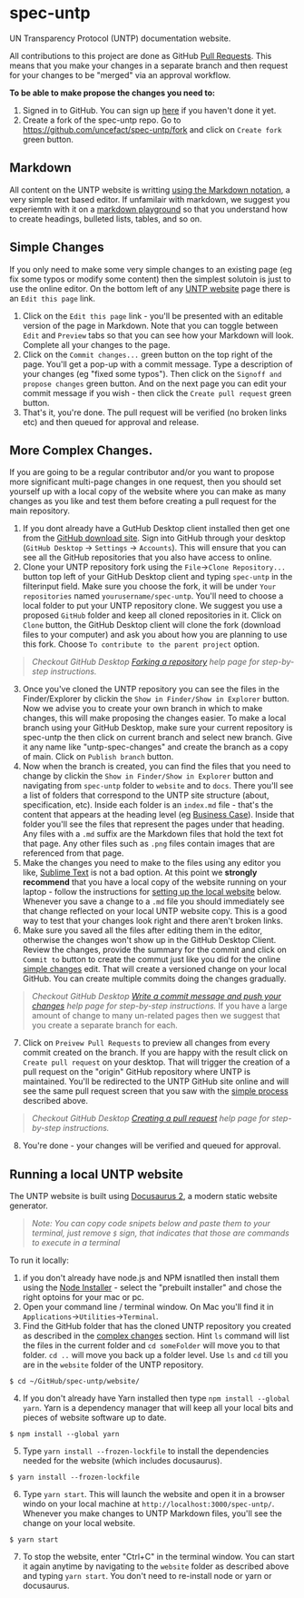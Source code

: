 # spec-untp

UN Transparency Protocol (UNTP) documentation website.

All contributions to this project are done as GitHub [Pull Requests](https://docs.github.com/en/pull-requests/collaborating-with-pull-requests/proposing-changes-to-your-work-with-pull-requests/about-pull-requests). This means that you make your changes in a separate branch and then request for your changes to be "merged" via an approval workflow.

**To be able to make propose the changes you need to:**
1. Signed in to GitHub. You can sign up [here](https://github.com/signup) if you haven't done it yet.
2. Create a fork of the spec-untp repo. Go to https://github.com/uncefact/spec-untp/fork and click on `Create fork` green button.

## Markdown

All content on the UNTP website is writting [using the Markdown notation](https://docs.github.com/en/get-started/writing-on-github/getting-started-with-writing-and-formatting-on-github/basic-writing-and-formatting-syntax), a very simple text based editor. If unfamilair with markdown, we suggest you experiemtn with it on a [markdown playground](https://kip2.github.io/MarkdownToHTML/) so that you understand how to create headings, bulleted lists, tables, and so on.

## Simple Changes

If you only need to make some very simple changes to an existing page (eg fix some typos or modify some content) then the simplest solutoin is just to use the online editor. On the bottom left of any [UNTP website](https://uncefact.github.io/spec-untp/docs/about/) page there is an `Edit this page` link.

1. Click on the `Edit this page` link - you'll be presented with an editable version of the page in Markdown. Note that you can toggle between `Edit` and `Preview` tabs so that you can see how your Markdown will look. Complete all your changes to the page.
2. Click on the `Commit changes...` green button on the top right of the page. You'll get a pop-up with a commit message. Type a description of your changes (eg "fixed some typos"). Then click on the `Signoff and propose changes` green button. And on the next page you can edit your commit message if you wish - then click the `Create pull request` green button.
3. That's it, you're done. The pull request will be verified (no broken links etc) and then queued for approval and release.

## More Complex Changes.

If you are going to be a regular contributor and/or you want to propose more significant multi-page changes in one request, then you should set yourself up with a local copy of the website where you can make as many changes as you like and test them before creating a pull request for the main repository.

1. If you dont already have a GutHub Desktop client installed then get one from the [GitHub download site](https://desktop.github.com/download/). Sign into GitHub through your desktop (`GitHub Desktop` -> `Settings` -> `Accounts`). This will ensure that you can see all the GitHub repositories that you also have access to online.
2. Clone your UNTP repository fork using the `File`->`Clone Repository...` button top left of your GitHub Desktop client and typing `spec-untp` in the filterinput field. Make sure you choose the fork, it will be under `Your repositories` named `yourusername/spec-untp`. You'll need to choose a local folder to put your UNTP repository clone. We suggest you use a proposed `GitHub` folder and keep all cloned repositories in it. Click on `Clone` button, the GitHub Desktop client will clone the fork (download files to your computer) and ask you about how you are planning to use this fork. Choose `To contribute to the parent project` option.
> *Checkout GitHub Desktop [Forking a repository](https://docs.github.com/en/desktop/adding-and-cloning-repositories/cloning-and-forking-repositories-from-github-desktop#forking-a-repository) help page for step-by-step instructions.*
3. Once you've cloned the UNTP repository you can see the files in the Finder/Explorer by clickin the `Show in Finder/Show in Explorer` button. Now we advise you to create your own branch in which to make changes, this will make proposing the changes easier. To make a local branch using your GitHub Desktop, make sure your current repository is spec-untp the then click on current branch and select new branch. Give it any name like "untp-spec-changes" and create the branch as a copy of main. Click on `Publish branch` button.
4. Now when the branch is created, you can find the files that you need to change by clickin the `Show in Finder/Show in Explorer` button and navigating from `spec-untp` folder to `website` and to `docs`. There you'll see a list of folders that correspond to the UNTP site structure (about, specification, etc). Inside each folder is an `index.md` file - that's the content that appears at the heading level (eg [Business Case](https://uncefact.github.io/spec-untp/docs/business-case/)). Inside that folder you'll see the files that represent the pages under that heading. Any files with a `.md` suffix are the Markdown files that hold the text fot that page. Any other files such as `.png` files contain images that are referenced from that page.
5. Make the changes you need to make to the files using any editor you like, [Sublime Text](https://www.sublimetext.com/download) is not a bad option. At this point we **strongly recommend** that you have a local copy of the website running on your laptop - follow the instructions for [setting up the local website](#running-a-local-untp-website) below. Whenever you save a change to a `.md` file you should immediately see that change reflected on your local UNTP website copy. This is a good way to test that your changes look right and there aren't broken links.
6. Make sure you saved all the files after editing them in the editor, otherwise the changes won't show up in the GitHub Desktop Client. Review the changes, provide the summary for the commit and click on `Commit to` button to create the commut just like you did for the online [simple changes](#simple-changes) edit. That will create a versioned change on your local GitHub. You can create multiple commits doing the changes gradually.
> *Checkout GitHub Desktop [Write a commit message and push your changes](https://docs.github.com/en/desktop/making-changes-in-a-branch/committing-and-reviewing-changes-to-your-project-in-github-desktop#write-a-commit-message-and-push-your-changes) help page for step-by-step instructions.*
> If you have a large amount of change to many un-related pages then we suggest that you create a separate branch for each.
7. Click on `Preivew Pull Requests` to preview all changes from every commit created on the branch. If you are happy with the result click on `Create pull request` on your desktop. That will trigger the creation of a pull request on the "origin" GitHub repository where UNTP is maintained. You'll be redirected to the UNTP GitHub site online and will see the same pull request screen that you saw with the [simple process](#simple-changes) described above.
> *Checkout GitHub Desktop [Creating a pull request](https://docs.github.com/en/desktop/working-with-your-remote-repository-on-github-or-github-enterprise/creating-an-issue-or-pull-request-from-github-desktop#creating-a-pull-request) help page for step-by-step instructions.*
8. You're done - your changes will be verified and queued for approval.

## Running a local UNTP website

The UNTP website is built using [Docusaurus 2](https://docusaurus.io/), a modern static website generator. 

> *Note: You can copy code snipets below and paste them to your terminal, just remove `$` sign, that indicates that those are commands to execute in a terminal*

To run it locally:

1. if you don't already have node.js and NPM isnatlled then install them using the [Node Installer](https://nodejs.org/en/download/prebuilt-installer) - select the "prebuilt installer" and chose the right optoins for your mac or pc.
2. Open your command line / terminal window. On Mac you'll find it in `Applications`->`Utilities`->`Terminal`.
3. Find the GitHub folder that has the cloned UNTP repository you created as described in the [complex changes](#more-complex-changes) section. Hint `ls` command will list the files in the current folder and `cd someFolder` will move you to that folder. `cd ..` will move you back up a folder level. Use `ls` and `cd` till you are in the `website` folder of the UNTP repository.
```
$ cd ~/GitHub/spec-untp/website/
```
4. If you don't already have Yarn installed then type `npm install --global yarn`. Yarn is a dependency manager that will keep all your local bits and pieces of website software up to date.
```
$ npm install --global yarn
```
5. Type `yarn install --frozen-lockfile` to install the dependencies needed for the website (which includes docusaurus).
```
$ yarn install --frozen-lockfile
```
6. Type `yarn start`. This will launch the website and open it in a browser windo on your local machine at `http://localhost:3000/spec-untp/`. Whenever you make changes to UNTP Markdown files, you'll see the change on your local website.
```
$ yarn start
```
7. To stop the website, enter "Ctrl+C" in the terminal window. You can start it again anytime by navigating to the `website` folder as described above and typing `yarn start`. You don't need to re-install node or yarn or docusaurus.
